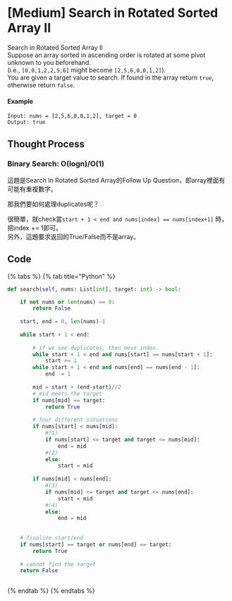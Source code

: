 # \[Medium\] Search in Rotated Sorted Array II

Search in Rotated Sorted Array II  
Suppose an array sorted in ascending order is rotated at some pivot unknown to you beforehand.  
\(i.e., `[0,0,1,2,2,5,6]` might become `[2,5,6,0,0,1,2]`\).  
You are given a target value to search. If found in the array return `true`, otherwise return `false`.

#### Example

```text
Input: nums = [2,5,6,0,0,1,2], target = 0
Output: true
```

## Thought Process

### Binary Search: O\(logn\)/O\(1\)

這題是Search In Rotated Sorted Array的Follow Up Question，即array裡面有可能有重複數字。

那我們要如何處理duplicates呢？

很簡單，就check當`start + 1 < end and nums[index] == nums[index+1]` 時，把index += 1即可。  
另外，這題要求返回的True/False而不是array。

## Code

{% tabs %}
{% tab title="Python" %}
```python
def search(self, nums: List[int], target: int) -> bool:

    if not nums or len(nums) == 0:
        return False
        
    start, end = 0, len(nums)-1
    
    while start + 1 < end:
        
        # if we see duplicates, then move index. 
        while start + 1 < end and nums[start] == nums[start + 1]:
            start += 1
        while start + 1 < end and nums[end] == nums[end - 1]:
            end -= 1
            
        mid = start + (end-start)//2
        # mid meets the target
        if nums[mid] == target:
            return True
        
        # four different situations
        if nums[start] < nums[mid]:
            #(1)
            if nums[start] <= target and target <= nums[mid]:
                end = mid
            #(2)
            else:
                start = mid
            
        if nums[mid] < nums[end]:
            #(3)
            if nums[mid] <= target and target <= nums[end]:
                start = mid
            #(4)
            else:
                end = mid
    
            
    # finalize start/end
    if nums[start] == target or nums[end] == target:
        return True
    
    # cannot find the target
    return False
    
```
{% endtab %}
{% endtabs %}

